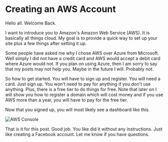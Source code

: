 # Creating an AWS Account

Hello all. Welcome Back.

I want to introduce you to Amazon's Amazon Web Service (AWS). It is basically all things cloud. My goal is to provide a quick way to set up your site plus a few things after setting it up.

Some people have asked me why I chose AWS over Azure from Microsoft. Well simply I did not have a credit card and AWS would accept a debit card where Azure would not. If you plan on using Azure, then I am sorry to say that my posts may not help you. Maybe in the future I will. Probably not.

So how to get started. You will have to sign up and register. You will need a card. Just sign up. You won't need to pay for anything if you don't use anything. Plus, there is a free tier to do things for free. Note that later on I will show you how to register a domain which will cost money and if you use AWS more than a year, you will have to pay for the free tier.

Now that you signed up, you will most likely see a dashboard like this.

![](../assets/images/p7.jpg "AWS Console")

That is it for this post. Good job. You like did it without any instructions. Just like creating a Facebook account. Let me know if you have questions.

